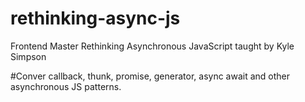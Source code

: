# rethinking-async-js
Frontend Master Rethinking Asynchronous JavaScript taught by Kyle Simpson

#Conver callback, thunk, promise, generator, async await and other asynchronous JS patterns.
